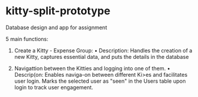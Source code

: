 # kitty-split-prototype
Database design and app for assignment

5 main functions:
1. Create a Kitty - Expense Group:
  • Description: Handles the creation of a new Kitty, captures essential data, and puts the details in the database

2. Navigattion between the Kitties and logging into one of them.
• Descrip(on: Enables naviga-on between different Ki>es and facilitates user login. Marks the selected user as "seen" in the Users table upon login to track user engagement.
